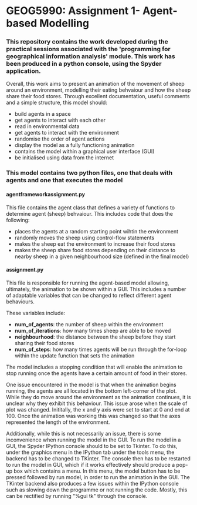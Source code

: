 # GEOG5990: Assignment 1- Agent-based Modelling

### This repository contains the work developed during the practical sessions associated with the 'programming for geographical information analysis' module. This work has been produced in a python console, using the Spyder application.

Overall, this work aims to present an animation of the movement of sheep around an environment, modelling their eating behvaiour and how the sheep share their food stores. Through excellent documentation, useful comments and a simple structure, this model should:

* build agents in a space
* get agents to interact with each other
* read in environmental data
* get agents to interact with the environment
* randomise the order of agent actions
* display the model as a fully functioning animation
* contains the model within a graphical user interface (GUI)
* be initialised using data from the internet

### This model contains two python files, one that deals with agents and one that executes the model

#### agentframeworkassignment.py

This file contains the agent class that defines a variety of functions to determine agent (sheep) behvaiour.
This includes code that does the following:

* places the agents at a random starting point wihtin the environment
* randomly moves the sheep using control-flow statements
* makes the sheep eat the environment to increase their food stores
* makes the sheep share food stores depending on their distance to nearby sheep in a given neighbourhood size (defined in the final model)

#### assignment.py

This file is responsible for running the agent-based model allowing, ultimately, the animation to be shown within a GUI. This includes a number of adaptable variables that can be changed to reflect different agent behaviours.

These variables include:

* **num_of_agents**: the number of sheep within the environment
* **num_of_iterations**: how many times sheep are able to be moved
* **neighbourhood**: the distance between the sheep before they start sharing their food stores
* **num_of_steps**: how many times agents will be run through the for-loop within the update function that sets the animation

The model includes a stopping condition that will enable the animation to stop running once the agents have a certain amount of food in their stores.

One issue encountered in the model is that when the animation begins running, the agents are all located in the bottom left-corner of the plot. While they do move around the environment as the animation continues, it is unclear why they exhibit this behaviour. This issue arose when the scale of plot was changed. Inititally, the x and y axis were set to start at 0 and end at 100. Once the animation was working this was changed so that the axes represented the length of the environment.

Additionally, while this is not necessarily an issue, there is some inconvenience when running the model in the GUI. To run the model in a GUI, the Spyder IPython console should to be set to Tkinter. To do this, under the graphics menu in the IPython tab under the tools menu, the backend has to be changed to TKinter. The console then has to be restarted to run the model in GUI, which if it works effectively should produce a pop-up box which contains a menu. In this menu, the model button has to be pressed followed by run model, in order to run the animation in the GUI. The TKinter backend also produces a few issues within the IPython console such as slowing down the programme or not running the code. Mostly, this can be rectified by running "%gui tk" through the console.
